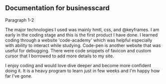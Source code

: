 ## Documentation for businesscard 

Paragraph 1-2

The major technologies I used was mainly hmtl, css, and @keyframes. I am early in the coding stage and this is the first product I have done. I learned coding through a website 'code-academy' which was helpful especially with ability to interact while studying. Code-pen is another website that was useful for debugging. There were code snippets of favicon and custom cursor that I borrowed to add more details to my site.

I enjoy coding and would love dive deeper and become more confident doing it. It is a heavy program to learn just in few weeks and I'm happy how far I've gone. 
